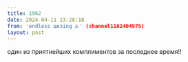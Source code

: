 ```yaml
---
title: 1962
date: 2024-04-11 23:28:18
from: 'endless шизing ⍼' (channel1162404975)
layout: post
---
```


один из приятнейших комплиментов за последнее время!!
